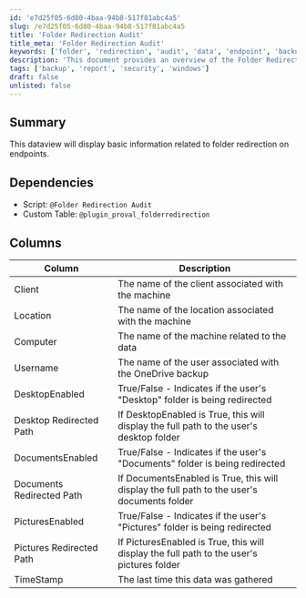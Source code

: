 ```yaml
---
id: 'e7d25f05-6d80-4baa-94b8-517f81abc4a5'
slug: /e7d25f05-6d80-4baa-94b8-517f81abc4a5
title: 'Folder Redirection Audit'
title_meta: 'Folder Redirection Audit'
keywords: ['folder', 'redirection', 'audit', 'data', 'endpoint', 'backup']
description: 'This document provides an overview of the Folder Redirection Audit, detailing the information displayed related to folder redirection on endpoints, including dependencies, columns, and their descriptions.'
tags: ['backup', 'report', 'security', 'windows']
draft: false
unlisted: false
---
```


## Summary

This dataview will display basic information related to folder redirection on endpoints.

## Dependencies

- Script: `@Folder Redirection Audit`
- Custom Table: `@plugin_proval_folderredirection`

## Columns

| Column                     | Description                                                                                   |
|---------------------------|-----------------------------------------------------------------------------------------------|
| Client                    | The name of the client associated with the machine                                            |
| Location                  | The name of the location associated with the machine                                          |
| Computer                  | The name of the machine related to the data                                                  |
| Username                  | The name of the user associated with the OneDrive backup                                     |
| DesktopEnabled            | True/False - Indicates if the user's "Desktop" folder is being redirected                   |
| Desktop Redirected Path    | If DesktopEnabled is True, this will display the full path to the user's desktop folder      |
| DocumentsEnabled          | True/False - Indicates if the user's "Documents" folder is being redirected                 |
| Documents Redirected Path  | If DocumentsEnabled is True, this will display the full path to the user's documents folder  |
| PicturesEnabled           | True/False - Indicates if the user's "Pictures" folder is being redirected                  |
| Pictures Redirected Path   | If PicturesEnabled is True, this will display the full path to the user's pictures folder    |
| TimeStamp                 | The last time this data was gathered                                                          |


